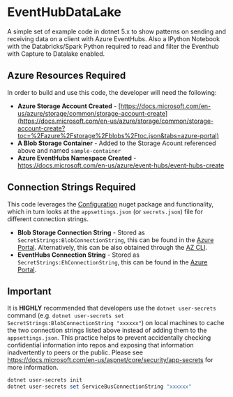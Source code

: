 # EventHubDataLake

A simple set of example code in dotnet 5.x to show patterns on sending and receiving data on a client with Azure EventHubs.  Also a IPython Notebook with the Databricks/Spark Python required to read and filter the Eventhub with Capture to Datalake enabled.

## Azure Resources Required

In order to build and use this code, the developer will need the following:

- **Azure Storage Account Created** - [https://docs.microsoft.com/en-us/azure/storage/common/storage-account-create](https://docs.microsoft.com/en-us/azure/storage/common/storage-account-create?toc=%2Fazure%2Fstorage%2Fblobs%2Ftoc.json&tabs=azure-portal)
- **A Blob Storage Container** - Added to the Storage Acount referenced above and named `sample-container`
- **Azure EventHubs Namespace Created** - https://docs.microsoft.com/en-us/azure/event-hubs/event-hubs-create

## Connection Strings Required

This code leverages the [Configuration](https://docs.microsoft.com/en-us/dotnet/api/microsoft.extensions.configuration?view=dotnet-plat-ext-5.0) nuget package and functionality, which in turn looks at the `appsettings.json` (or `secrets.json`) file for different connection strings.  

- **Blob Storage Connection String** - Stored as `SecretStrings:BlobConnectionString`, this can be found in the [Azure Portal](https://docs.microsoft.com/en-us/azure/storage/common/storage-account-keys-manage?tabs=azure-portal).  Alternatively, this can be also obtained through the [AZ CLI](https://docs.microsoft.com/en-us/cli/azure/storage/account?view=azure-cli-latest#az_storage_account_show_connection_string). 
- **EventHubs Connection String** - Stored as `SecretStrings:EhConnectionString`, this can be found in the [Azure Portal](https://docs.microsoft.com/en-us/azure/event-hubs/event-hubs-get-connection-string). 

## Important

It is **HIGHLY** recommended that developers use the `dotnet user-secrets` command (e.g. `dotnet user-secrets set SecretStrings:BlobConnectionString "xxxxxx"`) on local machines to cache the two connection strings listed above instead of adding them to the `appsettings.json`.  This practice helps to prevent accidentally checking confidential information into repos and exposing that information inadvertently to peers or the public.  Please see https://docs.microsoft.com/en-us/aspnet/core/security/app-secrets for more information.

```powershell
dotnet user-secrets init
dotnet user-secrets set ServiceBusConnectionString "xxxxxx"
```

